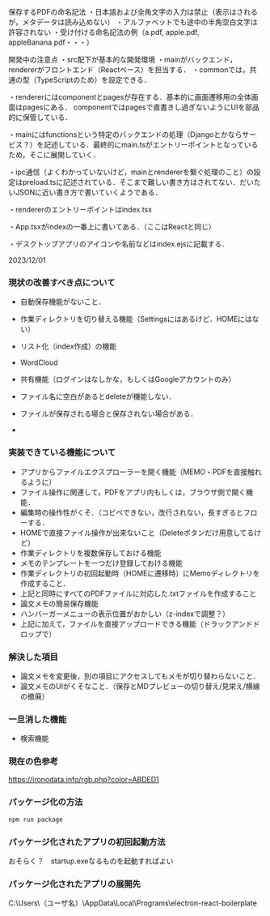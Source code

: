 保存するPDFの命名記法
・日本語および全角文字の入力は禁止（表示はされるが，メタデータは読み込めない）
・アルファベットでも途中の半角空白文字は許容されない
・受け付ける命名記法の例（a.pdf, apple.pdf, appleBanana.pdf・・・）

開発中の注意点
・src配下が基本的な開発環境
・mainがバックエンド，rendererがフロントエンド（Reactベース）を担当する．
・commonでは，共通の型（TypeScriptのため）を設定できる．

・rendererにはcomponentとpagesが存在する．基本的に画面遷移用の全体画面はpagesにある．
componentではpagesで直書きし過ぎないようにUIを部品的に保管している．

・mainにはfunctionsという特定のバックエンドの処理（Djangoとかならサービス？）を記述している．最終的にmain.tsがエントリーポイントとなっているため，そこに展開していく．

・ipc通信（よくわかっていないけど，mainとrendererを繋ぐ処理のこと）の設定はpreload.tsに記述されている．そこまで難しい書き方はされてない．だいたいJSONに近い書き方で書いていくようである．

・rendererのエントリーポイントはindex.tsx

・App.tsxがindexの一番上に書いてある．（ここはReactと同じ）

・デスクトップアプリのアイコンや名前などはindex.ejsに記載する．

2023/12/01

### 現状の改善すべき点について

- 自動保存機能がないこと．
- 作業ディレクトリを切り替える機能（Settingsにはあるけど．HOMEにはない）
- リスト化（index作成）の機能
- WordCloud
- 共有機能（ログインはなしかな，もしくはGoogleアカウントのみ）
- ファイル名に空白があるとdeleteが機能しない．
- ファイルが保存される場合と保存されない場合がある．

-

### 実装できている機能について

- アプリからファイルエクスプローラーを開く機能（MEMO・PDFを直接触れるように）
- ファイル操作に関連して，PDFをアプリ内もしくは，ブラウザ側で開く機能．
- 編集時の操作性がくそ．（コピペできない，改行されない，長すぎるとフローする．
- HOMEで直接ファイル操作が出来ないこと（Deleteボタンだけ用意してるけど）
- 作業ディレクトリを複数保存しておける機能
- メモのテンプレートを一つだけ登録しておける機能
- 作業ディレクトリの初回起動時（HOMEに遷移時）にMemoディレクトリを作成すること．
- 上記と同時にすべてのPDFファイルに対応した.txtファイルを作成すること
- 論文メモの簡易保存機能
- ハンバーガーメニューの表示位置がおかしい（z-indexで調整？）
- 上記に加えて，ファイルを直接アップロードできる機能（ドラックアンドドロップで）

### 解決した項目

- 論文メモを変更後，別の項目にアクセスしてもメモが切り替わらないこと．
- 論文メモのUIがくそなこと．（保存とMDプレビューの切り替え/見栄え/横線の撤廃）

### 一旦消した機能

- 検索機能

### 現在の色参考

https://ironodata.info/rgb.php?color=ABDED1

### パッケージ化の方法

```sh
npm run package
```

### パッケージ化されたアプリの初回起動方法

おそらく？　startup.exeなるものを起動すればよい

### パッケージ化されたアプリの展開先

C:\Users\（ユーザ名）\AppData\Local\Programs\electron-react-boilerplate
